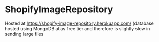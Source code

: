 # ShopifyImageRepository

Hosted at https://shopify-image-repository.herokuapp.com/ (database hosted using MongoDB atlas free tier and therefore is slightly slow in sending large files


